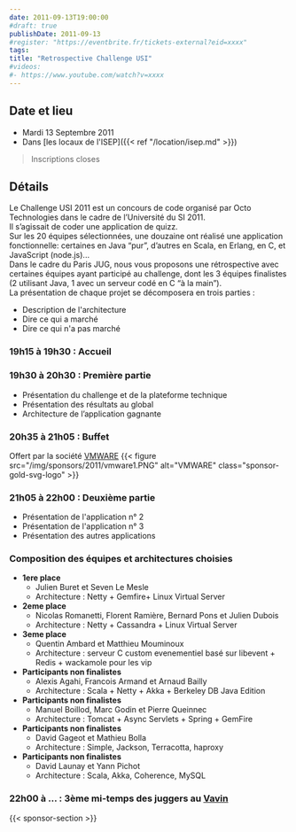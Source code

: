 ```yaml
---
date: 2011-09-13T19:00:00
#draft: true
publishDate: 2011-09-13
#register: "https://eventbrite.fr/tickets-external?eid=xxxx"
tags:
title: "Retrospective Challenge USI"
#videos:
#- https://www.youtube.com/watch?v=xxxx
---
```


## Date et lieu

* Mardi 13 Septembre 2011
* Dans [les locaux de l'ISEP]({{< ref "/location/isep.md" >}})

> Inscriptions closes

## Détails

Le Challenge USI 2011 est un concours de code organisé par Octo Technologies dans le cadre de l’Université du SI 2011.  
Il s’agissait de coder une application de quizz.  
Sur les 20 équipes sélectionnées, une douzaine ont réalisé une application fonctionnelle: certaines en Java “pur”, d’autres en Scala, en Erlang, en C, et JavaScript (node.js)...  
Dans le cadre du Paris JUG, nous vous proposons une rétrospective avec certaines équipes ayant participé au challenge, dont les 3 équipes finalistes (2 utilisant Java, 1 avec un serveur codé en C “à la main”).  
La présentation de chaque projet se décomposera en trois parties :

* Description de l'architecture
* Dire ce qui a marché
* Dire ce qui n'a pas marché 

### 19h15 à 19h30 : Accueil

### 19h30 à 20h30 : Première partie

* Présentation du challenge et de la plateforme technique
* Présentation des résultats au global
* Architecture de l’application gagnante

### 20h35 à 21h05 : Buffet

Offert par la société [VMWARE](https://www.vmware.com/)
{{< figure src="/img/sponsors/2011/vmware1.PNG" alt="VMWARE" class="sponsor-gold-svg-logo" >}}

### 21h05 à 22h00 : Deuxième partie

* Présentation de l'application n° 2
* Présentation de l'application n° 3
* Présentation des autres applications

### Composition des équipes et architectures choisies

* **1ere place**
  * Julien Buret et Seven Le Mesle
  * Architecture : Netty + Gemfire+ Linux Virtual Server
* **2eme place**
  * Nicolas Romanetti, Florent Ramière, Bernard Pons et Julien Dubois
  * Architecture : Netty + Cassandra + Linux Virtual Server
* **3eme place**
  * Quentin Ambard et Matthieu Mouminoux
  * Architecture : serveur C custom evenementiel basé sur libevent + Redis + wackamole pour les vip
* **Participants non finalistes**
  * Alexis Agahi, Francois Armand et Arnaud Bailly
  * Architecture : Scala + Netty + Akka + Berkeley DB Java Edition
* **Participants non finalistes**
  * Manuel Boillod, Marc Godin et Pierre Queinnec
  * Architecture : Tomcat + Async Servlets + Spring + GemFire
* **Participants non finalistes**
  * David Gageot et Mathieu Bolla
  * Architecture : Simple, Jackson, Terracotta, haproxy
* **Participants non finalistes**
  * David Launay et Yann Pichot
  * Architecture : Scala, Akka, Coherence, MySQL

### 22h00 à ... : 3ème mi-temps des juggers au [Vavin](https://www.google.com/maps/dir//48.84398,2.330533/@48.8439685,2.2603067,12z)

{{< sponsor-section >}}

